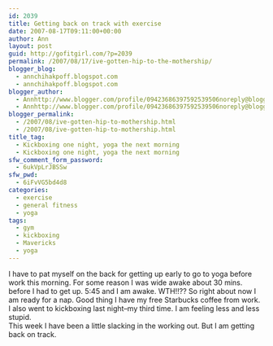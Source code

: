 ```yaml
---
id: 2039
title: Getting back on track with exercise
date: 2007-08-17T09:11:00+00:00
author: Ann
layout: post
guid: http://gofitgirl.com/?p=2039
permalink: /2007/08/17/ive-gotten-hip-to-the-mothership/
blogger_blog:
  - annchihakpoff.blogspot.com
  - annchihakpoff.blogspot.com
blogger_author:
  - Annhttp://www.blogger.com/profile/09423686397592539506noreply@blogger.com
  - Annhttp://www.blogger.com/profile/09423686397592539506noreply@blogger.com
blogger_permalink:
  - /2007/08/ive-gotten-hip-to-mothership.html
  - /2007/08/ive-gotten-hip-to-mothership.html
title_tag:
  - Kickboxing one night, yoga the next morning
  - Kickboxing one night, yoga the next morning
sfw_comment_form_password:
  - 6ukVpLrJBSSw
sfw_pwd:
  - 6iFvVG5bd4d8
categories:
  - exercise
  - general fitness
  - yoga
tags:
  - gym
  - kickboxing
  - Mavericks
  - yoga
---
```

I have to pat myself on the back for getting up early to go to yoga before work this morning. For some reason I was wide awake about 30 mins. before I had to get up. 5:45 and I am awake. WTH!!?? So right about now I am ready for a nap. Good thing I have my free Starbucks coffee from work.  
I also went to kickboxing last night&#8211;my third time. I am feeling less and less stupid.  
This week I have been a little slacking in the working out. But I am getting back on track.